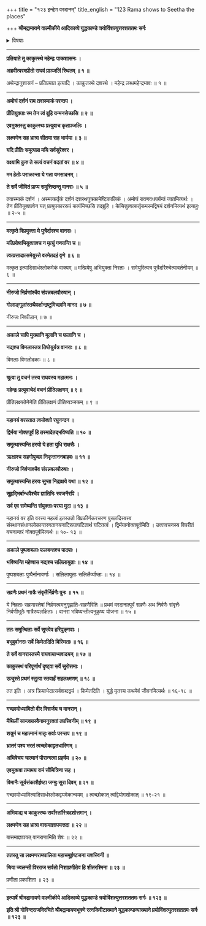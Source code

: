 +++
title = "१२३ इन्द्रेण वरदानम्"
title_english = "123 Rama shows to Seetha the places"

+++
**श्रीमद्रामायणे वाल्मीकीये आदिकाव्ये युद्धकाण्डे त्रयोविंशत्युत्तरशततमः सर्गः**


<details><summary>विषयाः</summary>

इन्द्रेण रामप्रार्थनातंप्रति मृतविकलाङ्गवानरगणानांपुनर्जीवनावैकल्यस्वालय -वर्तिसरित्तरु सार्वकालिकसलिलफलसमृद्धिसंभवरूपवरदानपूर्वकं सुरगणैः सहस्वर्गगमनम् ॥ १ ॥ रामेण सुरपतिसमुज्जीविताविकलवानरनिकरैः सह हर्षाधिगमः ॥ २ ॥

</details>


****

**प्रतियाते तु काकुत्स्थे महेन्द्रः पाकशासनः ।**

**अब्रवीत्परमप्रीतो राघवं प्राञ्जलिं स्थितम् ॥ १ ॥**

अथेन्द्रानुशासनं – प्रतिप्रयात इत्यादि । काकुतस्थे दशरथे । महेन्द्र लब्धमहेन्द्रभावः ॥ १ ॥

****

**अमोघं दर्शनं राम तवास्माकं परन्तप ।**

**प्रीतियुक्ताः स्म तेन त्वं ब्रूहि यन्मनसेच्छसि ॥ २ ॥**

**एवमुक्तस्तु काकुत्स्थः प्रत्युवाच कृताञ्जलिः ।**

**लक्ष्मणेन सह भ्रात्रा सीतया सह भार्यया ॥ ३ ॥**

**यदि प्रीतिः समुत्पन्ना मयि सर्वसुरेश्वर ।**

**वक्ष्यामि कुरु ते सत्यं वचनं वदतां वर ॥ ४ ॥**

**मम हेतोः पराक्रान्ता ये गता यमसादनम् ।**

**ते सर्वे जीवितं प्राप्य समुत्तिष्ठन्तु वानराः ॥ ५ ॥**

तवास्माकं दर्शनं । अस्मत्कर्तृकं दर्शनं दशरथपुत्रकामेष्टिकालिकं । अमोघं रावणवधपर्यन्तं जातमित्यर्थः । तेन प्रीतियुक्तत्वेन यत् प्रत्युपकाररूपं कार्यमिच्छसि तद्ब्रूहि । केचित्तुत्वत्कर्तृकमस्मद्विषयं दर्शनमित्यर्थ इत्याहुः ॥ २-५ ॥

****

**मत्कृते विप्रयुक्ता ये पुत्रैर्दारश्च वानराः ।**

**मत्प्रियेष्वभियुक्ताश्च न मृत्युं गणयन्ति च ॥**

**त्वत्प्रसादात्समेयुस्ते वरमेतदहं वृणे ॥ ६ ॥**

मत्कृत इत्यादिसार्धश्लोकमेकं वाक्यम् ॥ मत्प्रियेषु अभियुक्ता निरताः । समेयुरित्यत्र पुत्रैर्दारैश्चेत्यावर्तनीयम् ॥ ६ ॥

****

**नीरुजो निर्व्रणांश्चैव संपन्नबलपौरुषान् ।**

**गोलाङ्गूलांस्तथैवर्क्षान्द्रष्टुमिच्छामि मानद ॥ ७ ॥**

नीरुजः निष्पीडान् ॥ ७ ॥

****

**अकाले चापि मुख्यानि मूलानि च फलानि च ।**

**नद्यश्च विमलास्तत्र तिष्ठेयुर्यत्र वानराः ॥ ८ ॥**

विमलाः विमलोदकाः ॥ ८ ॥

****

**श्रुत्वा तु वचनं तस्य राघवस्य महात्मनः ।**

**महेन्द्रः प्रत्युवाचेदं वचनं प्रीतिलक्षणम् ॥ ९ ॥**

प्रीतिलक्ष्यतेनेनेति प्रीतिलक्षणं प्रीतिव्यञ्जकम् ॥ ९ ॥

****

**महानयं वरस्तात त्वयोक्तो रघुनन्दन ।**

**द्विर्मया नोक्तपूर्वं हि तस्मादेतद्भविष्यति ॥ १० ॥**

**समुत्थास्यन्ति हरयो ये हता युधि राक्षसैः ।**

**ऋक्षाश्च सहगोपुच्छा निकृत्ताननबाहवः ॥ ११ ॥**

**नीरुजो निर्वणाश्चैव संपन्नवलपौरुषाः ।**

**समुत्थास्यन्ति हरयः सुप्ता निद्राक्षये यथा ॥ १२ ॥**

**सुहृद्भिर्बान्धवैश्चैव ज्ञातिभिः स्वजनैरपि ।**

**सर्व एव समेष्यन्ति संयुक्ताः परया मुदा ॥ १३ ॥**

महानयं वर इति वरस्य महत्त्वं इतस्ततो विप्रकीर्णकरचरण पुच्छादिस्वस्व संस्थानसंधानलोकान्तरगतानयनादिरूपाघटितार्थ घटितत्वं । द्विर्मयानोक्तपूर्वमिति । उक्तवचनस्य विपरीतं वचनान्तरं नोक्तपूर्वमित्यर्थः ॥ १०- १३ ॥

****

**अकाले पुष्पशबलाः फलवन्तश्च पादपाः ।**

**भविष्यन्ति महेष्वास नद्यश्च सलिलायुताः ॥ १४ ॥**

पुष्पशबलाः पुष्पैर्नानावर्णाः । सलिलायुताः सलिलैर्व्याप्ताः ॥ १४ ॥

****

**सव्रणैः प्रथमं गात्रैः संवृत्तैर्निर्व्रणैः पुनः ॥ १५ ॥**

ये निहताः सव्रणास्तेषां निर्व्रणत्वमनुगृह्णाति-सव्रणैरिति ॥ प्रथमं वरदानात्पूर्वं सव्रणैः अथ निर्वणैः संवृत्तैः निर्वणीभूतैः गात्रैरुपलक्षिताः । वानरा भविष्यन्तीत्यनुकृष्य योजना ॥ १५ ॥

****

**ततः समुत्थिताः सर्वे सुप्त्वेव हरिपुङ्गवाः ।**

**बभूवुर्वानराः सर्वे किमेतदिति विस्मिताः ॥ १६ ॥**

**ते सर्वे वानरास्तस्मै राघवायाभ्यवादयन् ॥ १७ ॥**

**काकुत्स्थं परिपूर्णार्थं दृष्ट्वा सर्वे सुरोत्तमाः ।**

**ऊचुस्ते प्रथमं स्तुत्वा स्तवार्हं सहलक्ष्मणम् ॥ १८ ॥**

तत इति । अत्र क्रियाभेदात्सर्वशब्दद्वयं । किमेतदिति । युद्धे मृतस्य कथमेवं जीवनमित्यर्थः ॥ १६-१८ ॥

****

**गच्छायोध्यामितो वीर विसर्जय च वानरान् ।**

**मैथिलीं सान्त्वयस्वैनामनुरक्तां तपस्विनीम् ॥ १९ ॥**

**शत्रुमं च महात्मानं मातृः सर्वाः परन्तप ॥ १९ ॥**

**भ्रातरं पश्य भरतं त्वच्छोकाद्व्रतधारिणम् ।**

**अभिषेचय चात्मानं पौरान्गत्वा प्रहर्षय ॥ २० ॥**

**एवमुक्त्वा तमामय रामं सौमित्रिणा सह ।**

**विमानैः सूर्यसंकाशैर्हृष्टा जग्मुः सुरा दिवम् ॥ २१ ॥**

गच्छायोध्यामित्यादिसार्धश्लोकद्वयमेकान्वयम् ॥ त्वच्छोकात् त्वद्वियोगशोकात् ॥ १९-२१ ॥

****

**अभिवाद्य च काकुत्स्थः सर्वांस्तांस्त्रिदशोत्तमान् ।**

**लक्ष्मणेन सह भ्रात्रा वासमाज्ञापयत्तदा ॥ २२ ॥**

बासमाज्ञापयत् वानराणामिति शेषः ॥ २२ ॥

****

**ततस्तु सा लक्ष्मणरामपालिता महाचमूर्हृष्टजना यशस्विनी ॥**

**श्रिया ज्वलन्ती विरराज सर्वतो निशाप्रणीतेव हि शीतरश्मिना ॥ २३ ॥**

प्रणीता प्रकाशिता ॥ २३ ॥

****

**इत्यार्षे श्रीमद्रामायणे वाल्मीकीये आदिकाव्ये युद्धकाण्डे त्रयोविंशत्युत्तरशततमः सर्गः ॥ १२३ ॥**

**इति श्री गोविन्दराजविरचिते श्रीमद्रामायणभूषणे रत्नकिरीटाख्याने युद्धकाण्डव्याख्याने प्रयोविंशत्युतरशततमः सर्गः ॥ १२३ ॥**
